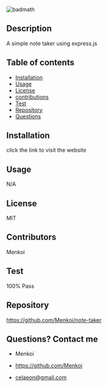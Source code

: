 ![badmath](https://img.shields.io/badge/License-MIT-red)


  ## Description
  A simple note taker using express.js
  

  ## Table of contents

  * [Installation](#installation)
  * [Usage](#usage)
  * [License](#license)
  * [contributions](#Contributors)
  * [Test](#Test)
  * [Repository](#Repository)
  * [Questions](#Questions)

  ## Installation
  click the link to visit the website

  ## Usage
  N/A

  ## License
  MIT

  ## Contributors
  Menkoi

  ## Test
  100% Pass

  ## Repository
  https://github.com/Menkoi/note-taker

  ## Questions? Contact me

  - Menkoi

  - https://github.com/Menkoi

  - celaeon@gmail.com

